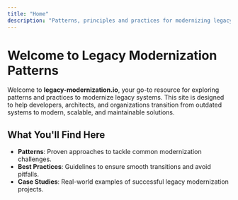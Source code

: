 ```yaml
---
title: "Home"
description: "Patterns, principles and practices for modernizing legacy systems."
---
```


# Welcome to Legacy Modernization Patterns

Welcome to **legacy-modernization.io**, your go-to resource for exploring patterns and practices to modernize legacy systems. This site is designed to help developers, architects, and organizations transition from outdated systems to modern, scalable, and maintainable solutions.

## What You'll Find Here

- **Patterns**: Proven approaches to tackle common modernization challenges.
- **Best Practices**: Guidelines to ensure smooth transitions and avoid pitfalls.
- **Case Studies**: Real-world examples of successful legacy modernization projects.